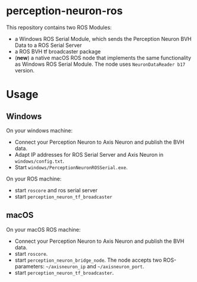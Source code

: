 # perception-neuron-ros
This repository contains two ROS Modules: 
- a Windows ROS Serial Module, which sends the Perception Neuron BVH Data to a ROS Serial Server
- a ROS BVH tf broadcaster package
- (**new**) a native macOS ROS node that implements the same functionality as Windows ROS Serial Module. The node uses `NeuronDataReader b17` version.

Usage 
=====

## Windows
On your windows machine:

- Connect your Perception Neuron to Axis Neuron and publish the BVH data.
- Adapt IP addresses for ROS Serial Server and Axis Neuron in `windows/config.txt`.
- Start `windows/PerceptionNeuronROSSerial.exe`.


On your ROS machine:

- start `roscore` and ros serial server
- start `perception_neuron_tf_broadcaster`

## macOS

On your macOS ROS machine:

- Connect your Perception Neuron to Axis Neuron and publish the BVH data.
- start `roscore`. 
- start `perception_neuron_bridge_node`. The node accepts two ROS-parameters: `~/axisneuron_ip` and `~/axisneuron_port`.
- start `perception_neuron_tf_broadcaster`.
